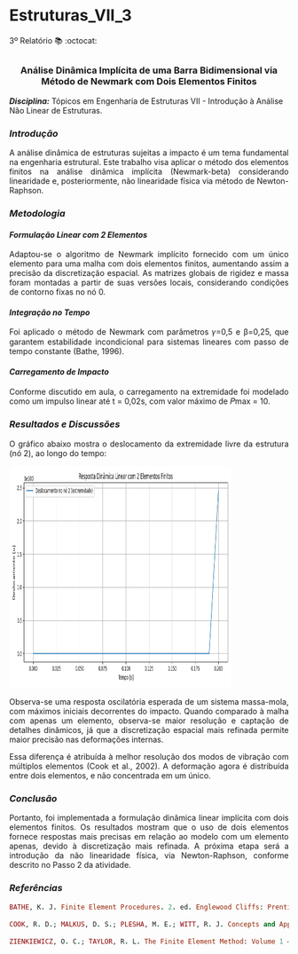 # Estruturas_VII_3
3º Relatório :books: :octocat:

## <h3 align="center"> Análise Dinâmica Implícita de uma Barra Bidimensional via Método de Newmark com Dois Elementos Finitos</h3>

**_Disciplina:_** Tópicos em Engenharia de Estruturas VII - Introdução à Análise Não Linear de Estruturas.

### **_Introdução_**

<p align="justify">A análise dinâmica de estruturas sujeitas a impacto é um tema fundamental na engenharia estrutural. Este trabalho visa aplicar o método dos elementos finitos na análise dinâmica implícita (Newmark-beta) considerando linearidade e, posteriormente, não linearidade física via método de Newton-Raphson.</p>

### **_Metodologia_**

#### **_Formulação Linear com 2 Elementos_**

 <p align="justify">Adaptou-se o algoritmo de Newmark implícito fornecido com um único elemento para uma malha com dois elementos finitos, aumentando assim a precisão da discretização espacial. As matrizes globais de rigidez e massa foram montadas a partir de suas versões locais, considerando condições de contorno fixas no nó 0.</p>

#### **_Integração no Tempo_**

<p align="justify">Foi aplicado o método de Newmark com parâmetros 𝛾=0,5 e β=0,25, que garantem estabilidade incondicional para sistemas lineares com passo de tempo constante (Bathe, 1996).</p>

#### **_Carregamento de Impacto_**

<p align="justify">Conforme discutido em aula, o carregamento na extremidade foi modelado como um impulso linear até t = 0,02s, com valor máximo de 𝑃max = 10.</p>

### **_Resultados e Discussões_**

<p align="justify">O gráfico abaixo mostra o deslocamento da extremidade livre da estrutura (nó 2), ao longo do tempo:

<div align="left"><img src="Gráfico_cod.png" width="400px", height="400px"></div>

<p align="justify">Observa-se uma resposta oscilatória esperada de um sistema massa-mola, com máximos iniciais decorrentes do impacto. Quando comparado à malha com apenas um elemento, observa-se maior resolução e captação de detalhes dinâmicos, já que a discretização espacial mais refinada permite maior precisão nas deformações internas.</p>

<p align="justify">Essa diferença é atribuída à melhor resolução dos modos de vibração com múltiplos elementos (Cook et al., 2002). A deformação agora é distribuída entre dois elementos, e não concentrada em um único.</p>

### **_Conclusão_**

<p align="justify">Portanto, foi implementada a formulação dinâmica linear implícita com dois elementos finitos. Os resultados mostram que o uso de dois elementos fornece respostas mais precisas em relação ao modelo com um elemento apenas, devido à discretização mais refinada. A próxima etapa será a introdução da não linearidade física, via Newton-Raphson, conforme descrito no Passo 2 da atividade.

### **_Referências_**

```ruby
BATHE, K. J. Finite Element Procedures. 2. ed. Englewood Cliffs: Prentice-Hall, 1996.
```
```ruby
COOK, R. D.; MALKUS, D. S.; PLESHA, M. E.; WITT, R. J. Concepts and Applications of Finite Element Analysis. 4. ed. New York: Wiley, 2002.
```
```ruby
ZIENKIEWICZ, O. C.; TAYLOR, R. L. The Finite Element Method: Volume 1 – The Basis. 5. ed. Oxford: Butterworth-Heinemann, 2000.
```